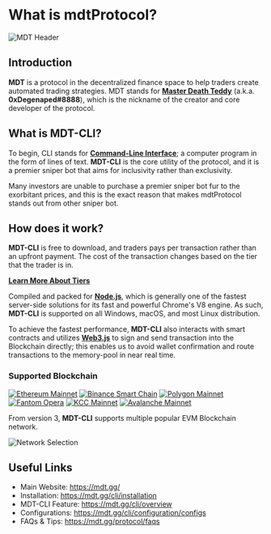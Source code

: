 # What is mdtProtocol?

![MDT Header](https://raw.githubusercontent.com/mdtProtocol/bot/master/assets/mdt_header.png)

## Introduction

**MDT** is a protocol in the decentralized finance space to help traders create automated trading strategies. MDT stands for [**Master Death Teddy**](https://t.me/mdeathted) (a.k.a. **0xDegenaped#8888**), which is the nickname of the creator and core developer of the protocol.

## What is MDT-CLI?

To begin, CLI stands for [**Command-Line Interface**](https://en.wikipedia.org/wiki/Command-line_interface); a computer program in the form of lines of text. **MDT-CLI** is the core utility of the protocol, and it is a premier sniper bot that aims for inclusivity rather than exclusivity.

Many investors are unable to purchase a premier sniper bot fur to the exorbitant prices, and this is the exact reason that makes mdtProtocol stands out from other sniper bot.

## How does it work?

**MDT-CLI** is free to download, and traders pays per transaction rather than an upfront payment. The cost of the transaction changes based on the tier that the trader is in.

[**Learn More About Tiers**](https://mdt.gg/protocol/tiers)

Compiled and packed for [**Node.js**](https://nodejs.org/), which is generally one of the fastest server-side solutions for its fast and powerful Chrome's V8 engine. As such, **MDT-CLI** is supported on all Windows, macOS, and most Linux distribution.

To achieve the fastest performance, **MDT-CLI** also interacts with smart contracts and utilizes [**Web3.js**](https://web3js.readthedocs.io/) to sign and send transaction into the Blockchain directly; this enables us to avoid wallet confirmation and route transactions to the memory-pool in near real time.

### Supported Blockchain

[![Ethereum Mainnet](https://raw.githubusercontent.com/mdtProtocol/bot/master/assets/eth.png)](https://ethereum.org/)
[![Binance Smart Chain](https://raw.githubusercontent.com/mdtProtocol/bot/master/assets/bnb.png)](https://www.binance.com/)
[![Polygon Mainnet](https://raw.githubusercontent.com/mdtProtocol/bot/master/assets/matic.png)](https://polygon.technology/)
[![Fantom Opera](https://raw.githubusercontent.com/mdtProtocol/bot/master/assets/ftm.png)](https://fantom.foundation/)
[![KCC Mainnet](https://raw.githubusercontent.com/mdtProtocol/bot/master/assets/kcs.png)](https://www.kcc.io/)
[![Avalanche Mainnet](https://raw.githubusercontent.com/mdtProtocol/bot/master/assets/avax.png)](https://www.avax.network/)

From version 3, **MDT-CLI** supports multiple popular EVM Blockchain network.

![Network Selection](https://raw.githubusercontent.com/mdtProtocol/bot/master/assets/network_selection.jpg)

## Useful Links

- Main Website: https://mdt.gg/
- Installation: https://mdt.gg/cli/installation
- MDT-CLI Feature: https://mdt.gg/cli/overview
- Configurations: https://mdt.gg/cli/configuration/configs
- FAQs & Tips: https://mdt.gg/protocol/faqs

<!-- BUMP. YUP, I DO KNOW. -->
